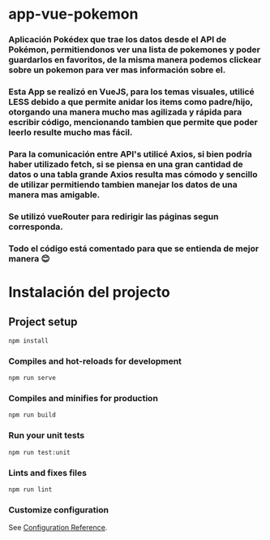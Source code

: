 # app-vue-pokemon

### Aplicación Pokédex que trae los datos desde el API de Pokémon, permitiendonos ver una lista de pokemones y poder guardarlos en favoritos, de la misma manera podemos clickear sobre un pokemon para ver mas información sobre el.

### Esta App se realizó en VueJS, para los temas visuales, utilicé LESS debido a que permite anidar los items como padre/hijo, otorgando una manera mucho mas agilizada y rápida para escribir código, mencionando tambien que permite que poder leerlo resulte mucho mas fácil.

### Para la comunicación entre API's utilicé Axios, si bien podría haber utilizado fetch, si se piensa en una gran cantidad de datos o una tabla grande Axios resulta mas cómodo y sencillo de utilizar permitiendo tambien manejar los datos de una manera mas amigable.

### Se utilizó vueRouter para redirigir las páginas segun corresponda.

### Todo el código está comentado para que se entienda de mejor manera 😊

# Instalación del projecto

## Project setup
```
npm install
```

### Compiles and hot-reloads for development
```
npm run serve
```

### Compiles and minifies for production
```
npm run build
```

### Run your unit tests
```
npm run test:unit
```

### Lints and fixes files
```
npm run lint
```

### Customize configuration
See [Configuration Reference](https://cli.vuejs.org/config/).
